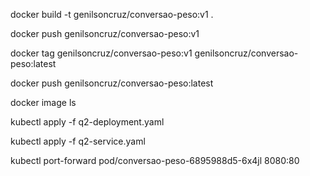 docker build -t genilsoncruz/conversao-peso:v1 .

docker push genilsoncruz/conversao-peso:v1

docker tag genilsoncruz/conversao-peso:v1 genilsoncruz/conversao-peso:latest

docker push genilsoncruz/conversao-peso:latest

docker image ls

kubectl apply -f q2-deployment.yaml

kubectl apply -f q2-service.yaml

kubectl port-forward pod/conversao-peso-6895988d5-6x4jl 8080:80